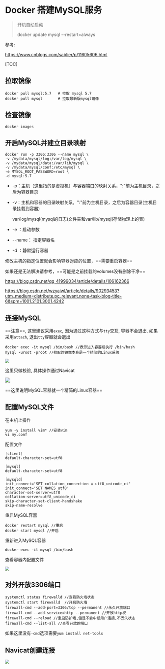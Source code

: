 # Docker 搭建MySQL服务

> 开机自动启动
>
> docker update mysql  --restart=always

参考:

https://www.cnblogs.com/sablier/p/11605606.html

[TOC]

## 拉取镜像

```
docker pull mysql:5.7   # 拉取 mysql 5.7
docker pull mysql       # 拉取最新版mysql镜像
```

## 检查镜像

```
docker images
```

## 开启MySQL并建立目录映射

```
docker run -p 3306:3306 --name mysql \
-v /mydata/mysql/log:/var/log/mysql \
-v /mydata/mysql/data:/var/lib/mysql \
-v /mydata/mysql/conf:/etc/mysql \
-e MYSQL_ROOT_PASSWORD=root \
-d mysql:5.7
```

- -p：主机（这里指的是虚拟机）与容器端口的映射关系，":"前为主机目录，之后为容器目录

- -v：主机和容器的目录映射关系，":"前为主机目录，之后为容器目录(主机目录挂载到容器)

  var/log/mysql(mysql的日志)文件夹和var/lib/mysql(存储物理上的表)

- -e ：启动参数

- --name： 指定容器名

- -d ：静默运行容器

修改主机的指定位置就会影响容器对应的位置，==需要重启容器==

如果还是无法解决请参考，==可能是之前挂载的volumes没有删除干净==

https://blog.csdn.net/qq_41999034/article/details/106162366

https://blog.csdn.net/wzyaiwl/article/details/90293453?utm_medium=distribute.pc_relevant.none-task-blog-title-6&spm=1001.2101.3001.4242

## 连接MySQL

==注意==, 这里建议采用`exec`, 因为通过这种方式与`tty`交互, 容器不会退出, 如果采用`attach`, 退出`tty`容器就会退出

```
docker exec -it mysql /bin/bash //表示进入容器后执行 /bin/bash
mysql -uroot -proot //拉取的镜像本身是一个精简的Linux系统
```

<img src="..\..\imgs\_docker\Snipaste_2020-08-20_00-47-07.png" style="zoom:80%;" />

这里只做校验, 具体操作通过Navicat

<img src="..\..\imgs\_docker\Snipaste_2020-08-20_00-49-05.png"/>

==这里说明MySQL容器就一个精简的Linux容器==

## 配置MySQL文件

在主机上操作

```
yum -y install vim* //安装vim
vi my.conf
```

配置文件

```
[client]
default-character-set=utf8

[mysql]
default-character-set=utf8

[mysqld]
init_connect='SET collation_connection = utf8_unicode_ci'
init_connect='SET NAMES utf8'
character-set-server=utf8
collation-server=utf8_unicode_ci
skip-character-set-client-handshake
skip-name-resolve
```

重启MySQL容器

```
docker restart mysql //重启
docker start mysql //开启
```

重新进入MySQL容器

```
docker exec -it mysql /bin/bash
```

查看容器内配置文件

<img src="..\..\imgs\_docker\Snipaste_2020-08-20_01-28-44.png" style="zoom:80%;" />

## 对外开放3306端口

```
systemctl status firewalld //查看防火墙状态
systemctl start firewalld  //开启防火墙
firewall-cmd --add-port=3306/tcp --permanent //永久开放端口
firewall-cmd --add-service=http --permanent //开放http权
firewall-cmd --reload //重启防护墙,但是不会中断用户连接,不丢失状态
firewall-cmd --list-all //查看开放的端口
```

如果这里没有`-cmd`选项需要`yum install net-tools`

## Navicat创建连接

<img src="..\..\imgs\_docker\Snipaste_2020-08-20_00-36-48.png" style="zoom:80%;" />
